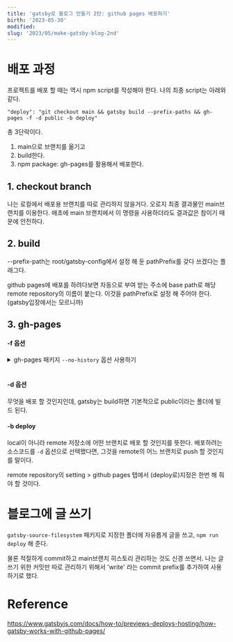 ```yaml
---
title: 'gatsby로 블로그 만들기 2탄: github pages 배포하기'
birth: '2023-05-30'
modified:
slug: '2023/05/make-gatsby-blog-2nd'
---
```


# 배포 과정

프로젝트를 배포 할 때는 역시 npm script를 작성해야 한다. 나의 최종 script는 아래와 같다.

`"deploy": "git checkout main && gatsby build --prefix-paths && gh-pages -f -d public -b deploy"`

총 3단락이다.

1. main으로 브랜치를 옮기고
2. build한다.
3. npm package: gh-pages를 활용해서 배포한다.

## 1. checkout branch

나는 로컬에서 배포용 브랜치를 따로 관리하지 않을거다. 오로지 최종 결과물인 main브랜치를 이용한다.
애초에 main 브랜치에서 이 명령을 사용하더라도 결과값은 참이기 때문에 안전하다.

## 2. build

--prefix-path는 root/gatsby-config에서 설정 해 둔 pathPrefix를 갖다 쓰겠다는 플래그다.

github pages에 배포를 하려다보면 자동으로 부여 받는 주소에 base path로 해당 remote repository의 이름이 붙는다. 이것을 pathPrefix로 설정 해 주어야 한다.(gatsby입장에서는 모르니까)

## 3. gh-pages

#### -f 옵션

<details>
  <summary>gh-pages 패키지 <code>--no-history</code> 옵션 사용하기</summary>
  <div style="background-color: #E2EADD; padding: 10px">

  gh-pages 패키지의 옵션 중 아래와 같은 것을 찾을 수 있다.
  >-f, --no-history // Push force new commit without parent history

  gh-pages 패키지의 작동 방식을 보면 지정한 build directory를, 지정한 branch로 커밋하고, 이 branch를 github pages 서비스로 호스팅 한다. 그러니까 gh-pages를 실행 할 때마다 커밋 즉 커밋 히스토리가 쌓인다.

  처음에는 별거 아니어도 history가 쌓일수록 빌드 시간을 늘릴 수 있다고 한다. 이를 방지하는 옵션이다. `-f`라는 옵션 약어는 `git push --force`처럼 기존 히스토리에 강제로 덮어 씌워버리기 때문으로 보인다.
  </div>
</details><br>

#### -d 옵션

무엇을 배포 할 것인지인데, gatsby는 build하면 기본적으로 public이라는 폴더에 빌드 된다.

#### -b deploy

local이 아니라 remote 저장소에 어떤 브랜치로 배포 할 것인지를 뜻한다. 배포하려는 소스코드를 `-d` 옵션으로 선택했다면, 그것을 remote의 어느 브랜치로 push 할 것인지를 말이다.

remote repository의 setting > github pages 탭에서 (deploy로)지정은 한번 해 줘야 할 것이다.

# 블로그에 글 쓰기

`gatsby-source-filesystem` 패키지로 지정한 폴더에 자유롭게 글을 쓰고, `npm run deploy` 해 준다.

물론 적절하게 commit하고 main브랜치 히스토리 관리하는 것도 신경 쓰면서. 나는 글 쓰기 위한 커밋만 따로 관리하기 위해서 'write' 라는 commit prefix를 추가하여 사용하기로 했다.

# Reference

https://www.gatsbyjs.com/docs/how-to/previews-deploys-hosting/how-gatsby-works-with-github-pages/
